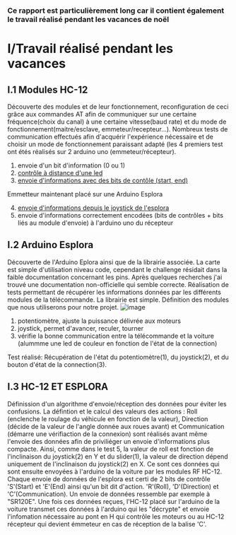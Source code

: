 ### Ce rapport est particulièrement long car il contient également le travail réalisé pendant les vacances de noël

# I/Travail réalisé pendant les vacances

##  I.1 Modules HC-12

Découverte des modules et de leur fonctionnement, reconfiguration de ceci grâce aux commandes AT afin de communiquer sur une certaine fréquence(choix du canal)
à une certaine vitesse(baud rate) et du mode de fonctionnement(maitre/esclave, emmeteur/recepteur...).
Nombreux tests de communication effectués afin d'acquérir l'expérience nécessaire et de choisir un mode de fonctionnement paraissant adapté (les 4 premiers test 
ont étés réalisés sur 2 arduino uno (emmeteur/récepteur).
  1. envoie d'un bit d'information (0 ou 1)
  2. [contrôle à distance d'une led](/code/TELECOMMUNICATION/HC-12/HC12-commSR/LEDTEST)
  3. [envoie d'informations avec des bits de contôle (start, end)](/code/TELECOMMUNICATION/HC-12/HC12-commSR/TEST3)
     
  Emmetteur maintenant placé sur une Arduino Esplora   
  
  4. [envoie d'informations depuis le joystick de l'esplora](/code/TELECOMMUNICATION/HC-12/HC12-commSR/ESPLORATEST)
  5. envoie d'informations correctement encodées (bits de contrôles + bits liés au module d'envoie) à l'arduino uno du récepteur
  

##  I.2 Arduino Esplora

Découverte de l'Arduino Eplora ainsi que de la librairie associée. La carte est simple d'utilisation niveau code, cependant le challenge résidait dans la 
faible documentation concernant les pins. Après quelques recherches j'ai trouvé une documentation non-officielle qui semble correcte. 
Réalisation de tests permettant de récupérer les informations données par les différents modules de la télécommande. La librairie est simple.
Définition des modules que nous utiliserons pour notre projet.
![image](https://github.com/alexKrsn1234/Cimino-Krausener-PEIP2-ARDUINO-PROJECT-/assets/127763192/239b7123-25a9-473f-9b85-8eb9a99dbf49)

1. potentiomètre, ajuste la puissance délivrée aux moteurs 
2. joystick, permet d'avancer, reculer, tourner
3. vérifie la bonne communication entre la télécommande et la voiture (alummme une led de couleur en fonction de l'état de la connection)

Test réalisé:
Récupération de l'état du potentiomètre(1), du joystick(2), et du bouton d'état de la connection(3).


## I.3 HC-12 ET ESPLORA

Définission d'un algorithme d'envoie/réception des données pour éviter les confusions.
La défintion et le calcul des valeurs des actions : Roll (enclenche le roulage du véhicule en fonction de la valeur), Direction (décide de la valeur
de l'angle donnée aux roues avant) et Communication (démarre une vérifiaction de la connexion) sont réalisés avant même l'envoie des données 
afin de priviliéger un envoie d'informations plus compacte.
Ainsi, comme dans le test 5, la valeur de roll est fonction de l'inclinaison du joystick(2) en Y et du slider(1), la valeur de direction dépend
uniquement de l'inclinaison du joystick(2) en X.
Ce sont ces données qui sont ensuite envoyées à l'arduino de la voiture par les modules RF HC-12.
Chaque envoie de données de l'esplora est certi de 2 bits de contrôle 'S'(Start) et 'E'(End) ainsi qu'un bit dit d'action.
'R'(Roll), 'D'(Direction) et 'C'(Communication).
Un envoie de données ressemble par exemple à "SR120E".
Une fois ces données reçues, l'HC-12 placé sur l'arduino de la voiture transmet ces données à l'arduino qui les "décrypte" et envoie l'infomation
nécessaire au pont en H qui contrôle les moteurs ou au HC-12 récepteur qui devient émmeteur en cas de réception de la balise 'C'.
